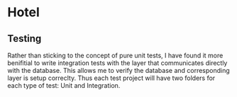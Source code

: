 # Hotel

## Testing
Rather than sticking to the concept of pure unit tests, I have found it more benifitial to write integration tests with the layer that communicates directly with the database. This allows me to verify the database and corresponding layer is setup correclty. Thus each test project will have two folders for each type of test: Unit and Integration.

